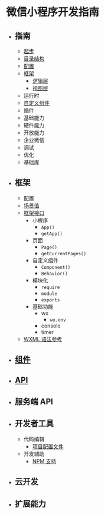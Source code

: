 # 微信小程序开发指南

- ## 指南

  - [起步](./framework/quickstart.md)
  - [目录结构](./framework/structure.md)
  - [配置](./framework/config.md)
  - [框架](./framework/MINA.md)
    - [逻辑层](./framework/app-service.md)
    - [视图层](./framework/view/view.md)
  - 运行时
  - [自定义组件](./framework/custom-component.md)
  - 插件
  - 基础能力
  - 硬件能力
  - 开放能力
  - 企业微信
  - 调试
  - 优化
  - 基础库

- ## 框架

  - 配置
  - [场景值](./reference/scene-list.md)
  - [框架接口](./reference/api.md)
    - 小程序
      - `App()`
      - `getApp()`
    - 页面
      - `Page()`
      - `getCurrentPages()`
    - 自定义组件
      - `Component()`
      - `Behavior()`
    - 模块化
      - `require`
      - `module`
      - `exports`
    - 基础功能
      - wx
        - `wx.env`
      - console
      - timer
  - [WXML 语法参考](./reference/wxml.md)

- ## [组件](./component/component.md)
- ## [API](./api/api-list.md)
- ## 服务端 API
- ## 开发者工具

  - 代码编辑
    - [项目配置文件](./devtools/projectconfig.md)
  - 开发辅助
    - [NPM 支持](./devtools/npm.md)

- ## 云开发
- ## 扩展能力
